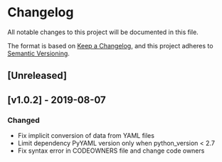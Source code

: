 # Changelog

All notable changes to this project will be documented in this file.

The format is based on [Keep a Changelog](https://keepachangelog.com/en/1.0.0/),
and this project adheres to [Semantic Versioning](https://semver.org/spec/v2.0.0.html).

## [Unreleased]

## [v1.0.2] - 2019-08-07

### Changed
- Fix implicit conversion of data from YAML files
- Limit dependency PyYAML version only when python_version < 2.7
- Fix syntax error in CODEOWNERS file and change code owners
